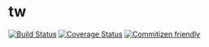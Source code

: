 # tw

[![Build Status](https://travis-ci.org/Toolwatchapp/tw-backend.svg?branch=master)](https://travis-ci.org/Toolwatchapp/tw-backend)
[![Coverage Status](https://coveralls.io/repos/Toolwatchapp/tw-backend/badge.svg?branch=master&service=github)](https://coveralls.io/github/Toolwatchapp/tw-backend?branch=master)
[![Commitizen friendly](https://img.shields.io/badge/commitizen-friendly-brightgreen.svg)](http://commitizen.github.io/cz-cli/)  
